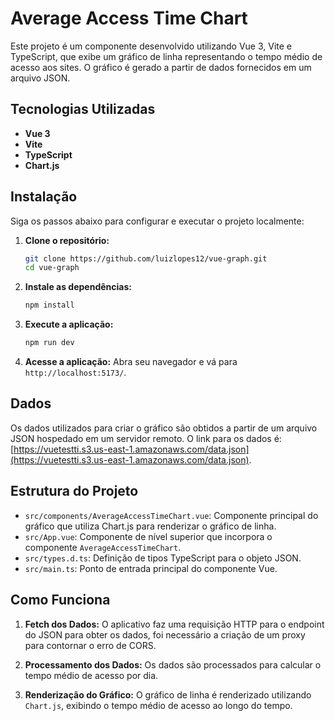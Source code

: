 # Average Access Time Chart

Este projeto é um componente desenvolvido utilizando Vue 3, Vite e TypeScript, que exibe um gráfico de linha representando o tempo médio de acesso aos sites. O gráfico é gerado a partir de dados fornecidos em um arquivo JSON.

## Tecnologias Utilizadas

- **Vue 3**
- **Vite**
- **TypeScript**
- **Chart.js**

## Instalação

Siga os passos abaixo para configurar e executar o projeto localmente:

1. **Clone o repositório:**
    ```bash
    git clone https://github.com/luizlopes12/vue-graph.git
    cd vue-graph
    ```

2. **Instale as dependências:**
    ```bash
    npm install
    ```

3. **Execute a aplicação:**
    ```bash
    npm run dev
    ```

4. **Acesse a aplicação:**
    Abra seu navegador e vá para `http://localhost:5173/`.

## Dados

Os dados utilizados para criar o gráfico são obtidos a partir de um arquivo JSON hospedado em um servidor remoto. O link para os dados é:
[https://vuetestti.s3.us-east-1.amazonaws.com/data.json](https://vuetestti.s3.us-east-1.amazonaws.com/data.json).

## Estrutura do Projeto

- `src/components/AverageAccessTimeChart.vue`: Componente principal do gráfico que utiliza Chart.js para renderizar o gráfico de linha.
- `src/App.vue`: Componente de nível superior que incorpora o componente `AverageAccessTimeChart`.
- `src/types.d.ts`: Definição de tipos TypeScript para o objeto JSON.
- `src/main.ts`: Ponto de entrada principal do componente Vue.

## Como Funciona

1. **Fetch dos Dados:**
    O aplicativo faz uma requisição HTTP para o endpoint do JSON para obter os dados, foi necessário a criação de um proxy para contornar o erro de CORS.

2. **Processamento dos Dados:**
    Os dados são processados para calcular o tempo médio de acesso por dia.

3. **Renderização do Gráfico:**
    O gráfico de linha é renderizado utilizando `Chart.js`, exibindo o tempo médio de acesso ao longo do tempo.
